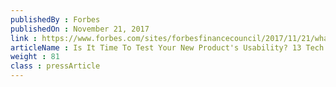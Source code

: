 ```yaml
---
publishedBy : Forbes
publishedOn : November 21, 2017
link : https://www.forbes.com/sites/forbesfinancecouncil/2017/11/21/what-to-consider-in-an-ico/#485f17cc5c44
articleName : Is It Time To Test Your New Product's Usability? 13 Tech Experts Weigh In
weight : 81 
class : pressArticle
---
```

